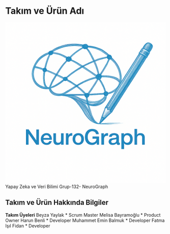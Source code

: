 # Takım ve Ürün Adı
![Logo](https://raw.githubusercontent.com/BBBeyza/YZTA_YapayZeka_Grup-132/main/logo.png)
Yapay Zeka ve Veri Bilimi Grup-132- NeuroGraph

## Takım ve Ürün Hakkında Bilgiler

**Takım Üyeleri**
Beyza Yaylak * Scrum Master
Melisa Bayramoğlu * Product Owner
Harun Benli * Developer
Muhammet Emin Balmuk * Developer
Fatma Işıl Fidan * Developer

